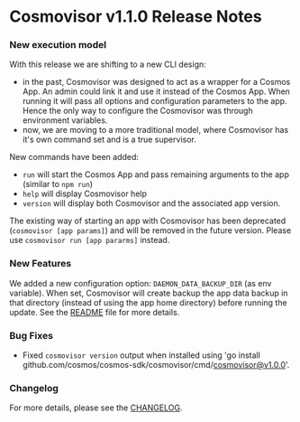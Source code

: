 # Cosmovisor v1.1.0 Release Notes

### New execution model

With this release we are shifting to a new CLI design: 

* in the past, Cosmovisor was designed to act as a wrapper for a Cosmos App. An admin could link it and use it instead of the Cosmos App. When running it will pass all options and configuration  parameters to the app. Hence the only way to configure the Cosmovisor was through environment variables.
* now, we are moving to a more traditional model, where Cosmovisor has it's own command set and is a true supervisor.

New commands have been added:

* `run` will start the Cosmos App and pass remaining arguments to the app (similar to `npm run`)
* `help` will display Cosmovisor help
* `version` will display both Cosmovisor and the associated app version.

The existing way of starting an app with Cosmovisor has been deprecated (`cosmovisor [app params]`) and will be removed in the future version. Please use `cosmovisor run [app pararms]`  instead.

### New Features

We added a new configuration option: `DAEMON_DATA_BACKUP_DIR` (as env variable). When set, Cosmovisor will create backup the app data backup in that directory (instead of using the app home directory) before running the update. See the [README](https://github.com/cosmos/cosmos-sdk/blob/main/cosmovisor/README.md#command-line-arguments-and-environment-variables) file for more details.

### Bug Fixes

* Fixed `cosmovisor version` output when installed using 'go install github.com/cosmos/cosmos-sdk/cosmovisor/cmd/cosmovisor@v1.0.0'.

### Changelog

For more details, please see the [CHANGELOG](https://github.com/cosmos/cosmos-sdk/blob/cosmovisor/v1.1.0/cosmovisor/CHANGELOG.md).
